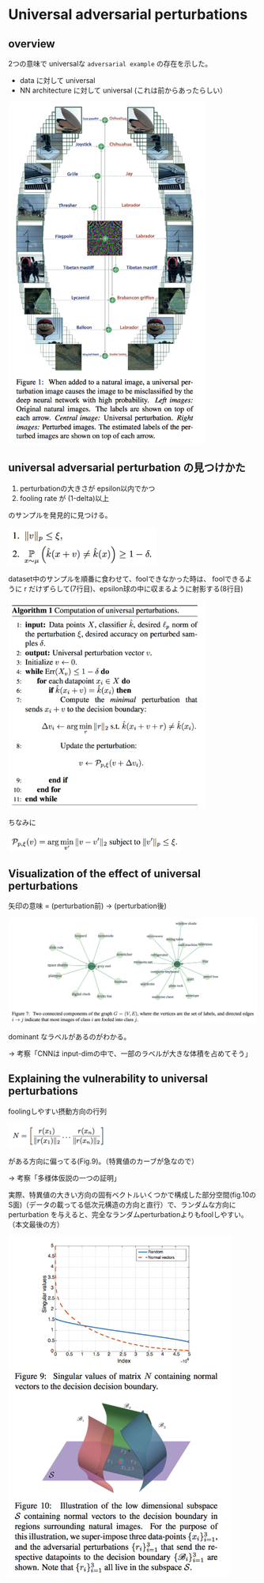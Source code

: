 # Universal adversarial perturbations

## overview

2つの意味で universalな `adversarial example` の存在を示した。

* data に対して universal
* NN architecture に対して universal (これは前からあったらしい）

<img src="fig/uap.png" width=400px>

## universal adversarial perturbation の見つけかた

1. perturbationの大きさが epsilon以内でかつ
2. fooling rate が (1-delta)以上

のサンプルを発見的に見つける。

<img src="fig/uap-algo2.png" width=300px>

dataset中のサンプルを順番に食わせて、foolできなかった時は、
foolできるように r だけずらして(7行目)、epsilon球の中に収まるように射影する(8行目)

<img src="fig/uap-algo.png" width=400px>

ちなみに

<img src="fig/uap-algo3.png" width=350px>

## Visualization of the effect of universal perturbations

矢印の意味 = (perturbation前) -> (perturbation後)

<img src="fig/uap-vis.png" width=650px>

dominant なラベルがあるのがわかる。

-> 考察「CNNは input-dimの中で、一部のラベルが大きな体積を占めてそう」

## Explaining the vulnerability to universal perturbations

foolingしやすい摂動方向の行列

<img src="fig/uap-explain1.png" width=200px>

がある方向に偏ってる(Fig.9)。（特異値のカーブが急なので）

-> 考察「多様体仮説の一つの証明」

実際、特異値の大きい方向の固有ベクトルいくつかで構成した部分空間(fig.10のS面)（データの載ってる低次元構造の方向と直行）で、ランダムな方向に perturbation を与えると、完全なランダムperturbationよりもfoolしやすい。（本文最後の方）

<img src="fig/uap-explain2.png" width=450px>
